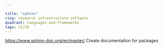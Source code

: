 ```yaml
---

title: "sphinx"
ring: research infrastructure software
quadrant: languages-and-frameworks
tags: CI/CD
---
```

https://www.sphinx-doc.org/en/master/
Create documentation for packages
